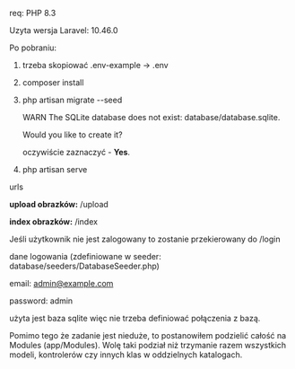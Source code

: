 req: PHP 8.3

Uzyta wersja Laravel: 10.46.0

Po pobraniu:

1. trzeba skopiować .env-example -> .env
2. composer install
3. php artisan migrate --seed

   WARN  The SQLite database does not exist: database/database.sqlite.
   
   Would you like to create it?

   oczywiście zaznaczyć - **Yes**.

4. php artisan serve

urls

**upload obrazków:** /upload

**index obrazków:** /index

Jeśli użytkownik nie jest zalogowany to zostanie przekierowany do /login

dane logowania (zdefiniowane w seeder: database/seeders/DatabaseSeeder.php)

email: admin@example.com

password: admin

użyta jest baza sqlite więc nie trzeba definiować połączenia z bazą.

Pomimo tego że zadanie jest nieduże, to postanowiłem podzielić całość na Modules (app/Modules).
Wolę taki podział niż trzymanie razem wszystkich modeli, kontrolerów czy innych klas w oddzielnych katalogach.




